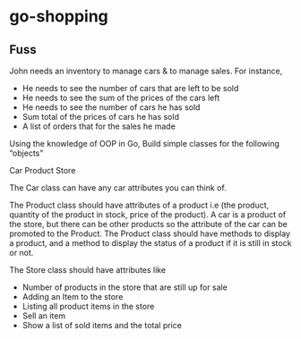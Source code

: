 # go-shopping

## Fuss

John needs an inventory to manage cars & to manage sales. For instance, 

- He needs to see the number of cars that are left to be sold 
- He needs to see the sum of the prices of the cars left
- He needs to see the number of cars he has sold
- Sum total of the prices of cars he has sold
- A list of orders that for the sales he made

Using the knowledge of OOP in Go, Build simple classes for the following “objects”


Car
Product
Store

The Car class can have any car attributes you can think of.

The Product class should have attributes of a product i.e (the product, quantity of the product in stock, price of the product). A car is a product of the store, but there can be other products so the attribute of the car can be promoted to the Product. The Product class should have methods to display a product, and a method to display the status of a product if it is still in stock or not.

The Store class should have attributes like

- Number of products in the store that are still up for sale
- Adding an Item to the store
- Listing all product items in the store
- Sell an item
- Show a list of sold items and the total price

